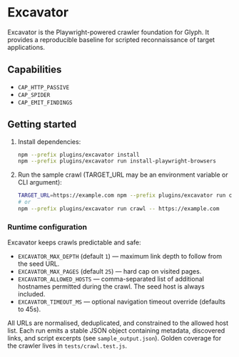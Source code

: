 # Excavator

Excavator is the Playwright-powered crawler foundation for Glyph. It provides a reproducible baseline for scripted reconnaissance of target applications.

## Capabilities
- `CAP_HTTP_PASSIVE`
- `CAP_SPIDER`
- `CAP_EMIT_FINDINGS`

## Getting started
1. Install dependencies:
   ```bash
   npm --prefix plugins/excavator install
   npm --prefix plugins/excavator run install-playwright-browsers
   ```
2. Run the sample crawl (TARGET_URL may be an environment variable or CLI argument):
   ```bash
   TARGET_URL=https://example.com npm --prefix plugins/excavator run crawl
   # or
   npm --prefix plugins/excavator run crawl -- https://example.com
   ```

### Runtime configuration

Excavator keeps crawls predictable and safe:

- `EXCAVATOR_MAX_DEPTH` (default `1`) — maximum link depth to follow from the seed URL.
- `EXCAVATOR_MAX_PAGES` (default `25`) — hard cap on visited pages.
- `EXCAVATOR_ALLOWED_HOSTS` — comma-separated list of additional hostnames permitted during the crawl. The seed host is always included.
- `EXCAVATOR_TIMEOUT_MS` — optional navigation timeout override (defaults to 45s).

All URLs are normalised, deduplicated, and constrained to the allowed host list. Each run emits a stable JSON object containing metadata, discovered links, and script excerpts (see `sample_output.json`). Golden coverage for the crawler lives in `tests/crawl.test.js`.
